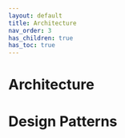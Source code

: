 ```yaml
---
layout: default
title: Architecture
nav_order: 3
has_children: true
has_toc: true
---
```

# Architecture
# Design Patterns
